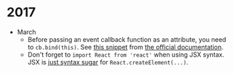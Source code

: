 # 2017

* March
  * Before passing an event callback function as an attribute, you need to `cb.bind(this)`. See [this snippet](http://codepen.io/gaearon/pen/xEmzGg?editors=0010) from [the official documentation](https://facebook.github.io/react/docs/handling-events.html).
  * Don't forget to `import React from 'react'` when using JSX syntax. JSX is [just syntax sugar](https://facebook.github.io/react/docs/jsx-in-depth.html) for `React.createElement(...)`.